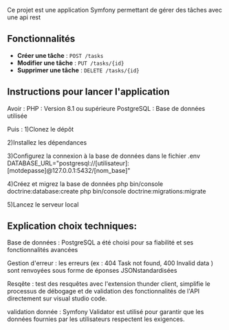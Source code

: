 Ce projet est une application Symfony permettant de gérer des tâches avec une api rest

## Fonctionnalités
- **Créer une tâche** : `POST /tasks`
- **Modifier une tâche** : `PUT /tasks/{id}`
- **Supprimer une tâche** : `DELETE /tasks/{id}`


## Instructions pour lancer l'application

Avoir :
PHP : Version 8.1 ou supérieure
PostgreSQL : Base de données utilisée

Puis :
1)Clonez le dépôt 

2)Installez les dépendances 

3)Configurez la connexion  à la base de données dans le fichier .env 
DATABASE_URL="postgresql://[utilisateur]:[motdepasse]@127.0.0.1:5432/[nom_base]"

4)Créez et migrez la base de données 
php bin/console doctrine:database:create
php bin/console doctrine:migrations:migrate

5)Lancez le serveur local 


## Explication choix techniques:

Base de données : PostgreSQL a été choisi pour sa fiabilité et ses fonctionnalités avancées

Gestion d'erreur : les erreurs (ex : 404 Task not found, 400 Invalid data ) sont renvoyées sous forme de éponses JSONstandardisées 

Resqête : test des resquêtes avec l'extension thunder client, simplifie le processus de débogage et de validation des fonctionnalités de l'API directement sur visual studio code.

validation donnée : Symfony Validator est utilisé pour garantir que les données fournies par les utilisateurs respectent les exigences.
